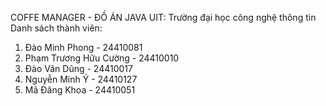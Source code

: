 COFFE MANAGER - ĐỒ ÁN JAVA
UIT: Trường đại học công nghệ thông tin
Danh sách thành viên:
1. Đào Minh Phong - 24410081
2. Phạm Trương Hữu Cường - 24410010
3. Đào Văn Dũng - 24410017
4. Nguyễn Minh Ý - 24410127
5. Mã Đăng Khoa - 24410051
